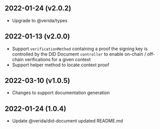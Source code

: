 2022-01-24 (v2.0.2)
-------------------

- Upgrade to @verida/types

2022-01-13 (v2.0.0)
-------------------

- Support `verificationMethod` containing a proof the signing key is controlled by the DID Document `controller` to enable on-chain / off-chain verifications for a given context
- Support helper method to locate context proof

2022-03-10 (v1.0.5)
-------------------

- Changes to support documentation generation

2022-01-24 (1.0.4)
-------------------

- Update @verida/did-document updated README.md